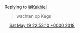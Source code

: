 Replying to [@Kakhiel](https://twitter.com/Kakhiel/status/997932305191751680)

> wachten op Kegs

<img src="../../media/tweet.ico" width="12" /> [Sat May 19 22:53:10 +0000 2018](https://twitter.com/DromerDenker/status/997973466530942976)